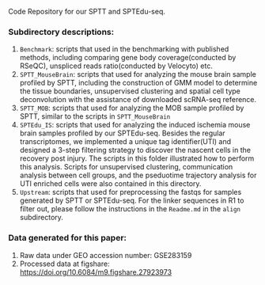 Code Repository for our SPTT and SPTEdu-seq. 
### Subdirectory descriptions:
1. `Benchmark`: scripts that used in the benchmarking with published methods, including comparing gene body coverage(conducted by RSeQC), unspliced reads ratio(conducted by Velocyto) etc.
2. `SPTT_MouseBrain`: scripts that used for analyzing the mouse brain sample profiled by SPTT, including the construction of GMM model to determine the tissue boundaries, unsupervised clustering and spatial cell type deconvolution with the assistance of downloaded scRNA-seq reference.
3. `SPTT_MOB`: scripts that used for analyzing the MOB sample profiled by SPTT, similar to the scripts in `SPTT_MouseBrain`
4. `SPTEdu_IS`: scripts that used for analyzing the induced ischemia mouse brain samples profiled by our SPTEdu-seq. Besides the regular transcriptomes, we implemented a unique tag identifier(UTI) and designed a 3-step filtering strategy to discover the nascent cells in the recovery post injury. The scripts in this folder illustrated how to perform this analysis. Scripts for unsupervised clustering, communication analysis between cell groups, and the pseduotime trajectory analysis for UTI enriched cells were also contained in this directory. 
5. `Upstream`: scripts that used for preprocessing the fastqs for samples generated by SPTT or SPTEdu-seq. For the linker sequences in R1 to filter out, please follow the instructions in the `Readme.md` in the `align` subdirectory.
### Data generated for this paper:
1. Raw data under GEO accession number: GSE283159
2. Processed data at figshare: https://doi.org/10.6084/m9.figshare.27923973
